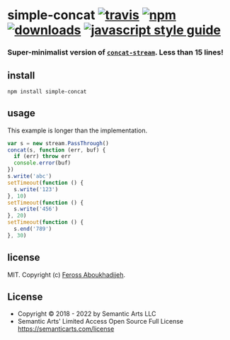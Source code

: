 # simple-concat [![travis][travis-image]][travis-url] [![npm][npm-image]][npm-url] [![downloads][downloads-image]][downloads-url] [![javascript style guide][standard-image]][standard-url]

[travis-image]: https://img.shields.io/travis/feross/simple-concat/master.svg
[travis-url]: https://travis-ci.org/feross/simple-concat
[npm-image]: https://img.shields.io/npm/v/simple-concat.svg
[npm-url]: https://npmjs.org/package/simple-concat
[downloads-image]: https://img.shields.io/npm/dm/simple-concat.svg
[downloads-url]: https://npmjs.org/package/simple-concat
[standard-image]: https://img.shields.io/badge/code_style-standard-brightgreen.svg
[standard-url]: https://standardjs.com

### Super-minimalist version of [`concat-stream`](https://github.com/maxogden/concat-stream). Less than 15 lines!

## install

```
npm install simple-concat
```

## usage

This example is longer than the implementation.

```js
var s = new stream.PassThrough()
concat(s, function (err, buf) {
  if (err) throw err
  console.error(buf)
})
s.write('abc')
setTimeout(function () {
  s.write('123')
}, 10)
setTimeout(function () {
  s.write('456')
}, 20)
setTimeout(function () {
  s.end('789')
}, 30)
```

## license

MIT. Copyright (c) [Feross Aboukhadijeh](http://feross.org).

## License

- Copyright © 2018 - 2022 by Semantic Arts LLC
- Semantic Arts' Limited Access Open Source Full License https://semanticarts.com/license
